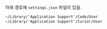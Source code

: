 아래 경로에 `settings.json` 파일이 있음.

```fs
~/Library/'Application Support'/Code/User
~/Library/'Application Support'/Cursor/User
```
